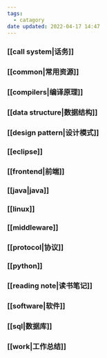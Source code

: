 ```yaml
---
tags:
  - catagory
date updated: 2022-04-17 14:47
---
```


### [[call system|话务]]

### [[common|常用资源]]

### [[compilers|编译原理]]

### [[data structure|数据结构]]

### [[design pattern|设计模式]]

### [[eclipse]]

### [[frontend|前端]]

### [[java|java]]

### [[linux]]

### [[middleware]]

### [[protocol|协议]]

### [[python]]

### [[reading note|读书笔记]]

### [[software|软件]]

### [[sql|数据库]]

### [[work|工作总结]]










